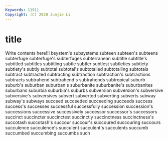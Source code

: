 ```yaml
---
Keywords: 11911
Copyright: (C) 2020 Junjie Li
---
```


# title

Write contents here!!!
bsystem's 
subsystems 
subteen 
subteen's 
subteens 
subterfuge 
subterfuge's 
subterfuges 
subterranean 
subtitle
subtitle's 
subtitled 
subtitles 
subtitling 
subtle 
subtler 
subtlest 
subtleties 
subtlety 
subtlety's
subtly 
subtotal 
subtotal's 
subtotalled 
subtotalling 
subtotals 
subtract 
subtracted 
subtracting 
subtraction
subtraction's 
subtractions 
subtracts 
subtrahend 
subtrahend's 
subtrahends 
subtropical 
suburb 
suburb's 
suburban
suburban's 
suburbanite 
suburbanite's 
suburbanites 
suburbans 
suburbia 
suburbia's 
suburbs 
subversion 
subversion's
subversive 
subversive's 
subversives 
subvert 
subverted 
subverting 
subverts 
subway 
subway's 
subways
succeed 
succeeded 
succeeding 
succeeds 
success 
success's 
successes 
successful 
successfully 
succession
succession's 
successions 
successive 
successively 
successor 
successor's 
successors 
succinct 
succincter 
succinctest
succinctly 
succinctness 
succinctness's 
succotash 
succotash's 
succour 
succour's 
succoured 
succouring 
succours
succulence 
succulence's 
succulent 
succulent's 
succulents 
succumb 
succumbed 
succumbing 
succumbs 
such
